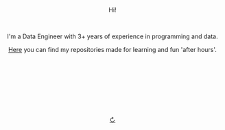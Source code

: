 <br>
<br>
<br>
<br>
<br>
<br>
<br>
<br>
<p align="center">Hi!</p>
<br>
<p align="center">I'm a Data Engineer with 3+ years of experience in programming and data.</p>
<p align="center"><a href="https://github.com/fedor-michal?tab=repositories">Here</a> you can find my repositories made for learning and fun 'after hours'.</p>
<br>
<br>
<br>
<br>
<br>
<br>
<br>

<p align="center"><a href="https://github.com/fedor-michal">↻</a></p>
